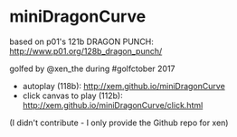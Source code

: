 # miniDragonCurve

based on p01's 121b DRAGON PUNCH: http://www.p01.org/128b_dragon_punch/

golfed by @xen_the during #golfctober 2017

- autoplay (118b): http://xem.github.io/miniDragonCurve
- click canvas to play (112b): http://xem.github.io/miniDragonCurve/click.html

(I didn't contribute - I only provide the Github repo for xen)